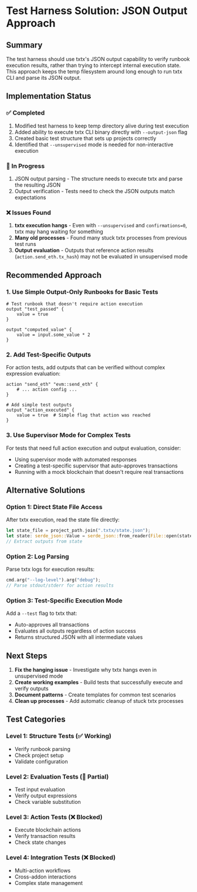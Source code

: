 # Test Harness Solution: JSON Output Approach

## Summary
The test harness should use txtx's JSON output capability to verify runbook execution results, rather than trying to intercept internal execution state. This approach keeps the temp filesystem around long enough to run txtx CLI and parse its JSON output.

## Implementation Status

### ✅ Completed
1. Modified test harness to keep temp directory alive during test execution
2. Added ability to execute txtx CLI binary directly with `--output-json` flag
3. Created basic test structure that sets up projects correctly
4. Identified that `--unsupervised` mode is needed for non-interactive execution

### 🚧 In Progress
1. JSON output parsing - The structure needs to execute txtx and parse the resulting JSON
2. Output verification - Tests need to check the JSON outputs match expectations

### ❌ Issues Found
1. **txtx execution hangs** - Even with `--unsupervised` and `confirmations=0`, txtx may hang waiting for something
2. **Many old processes** - Found many stuck txtx processes from previous test runs
3. **Output evaluation** - Outputs that reference action results (`action.send_eth.tx_hash`) may not be evaluated in unsupervised mode

## Recommended Approach

### 1. Use Simple Output-Only Runbooks for Basic Tests
```hcl
# Test runbook that doesn't require action execution
output "test_passed" {
    value = true
}

output "computed_value" {
    value = input.some_value * 2
}
```

### 2. Add Test-Specific Outputs
For action tests, add outputs that can be verified without complex expression evaluation:
```hcl
action "send_eth" "evm::send_eth" {
    # ... action config ...
}

# Add simple test outputs
output "action_executed" {
    value = true  # Simple flag that action was reached
}
```

### 3. Use Supervisor Mode for Complex Tests
For tests that need full action execution and output evaluation, consider:
- Using supervisor mode with automated responses
- Creating a test-specific supervisor that auto-approves transactions
- Running with a mock blockchain that doesn't require real transactions

## Alternative Solutions

### Option 1: Direct State File Access
After txtx execution, read the state file directly:
```rust
let state_file = project_path.join(".txtx/state.json");
let state: serde_json::Value = serde_json::from_reader(File::open(state_file)?)?;
// Extract outputs from state
```

### Option 2: Log Parsing
Parse txtx logs for execution results:
```rust
cmd.arg("--log-level").arg("debug");
// Parse stdout/stderr for action results
```

### Option 3: Test-Specific Execution Mode
Add a `--test` flag to txtx that:
- Auto-approves all transactions
- Evaluates all outputs regardless of action success
- Returns structured JSON with all intermediate values

## Next Steps

1. **Fix the hanging issue** - Investigate why txtx hangs even in unsupervised mode
2. **Create working examples** - Build tests that successfully execute and verify outputs
3. **Document patterns** - Create templates for common test scenarios
4. **Clean up processes** - Add automatic cleanup of stuck txtx processes

## Test Categories

### Level 1: Structure Tests (✅ Working)
- Verify runbook parsing
- Check project setup
- Validate configuration

### Level 2: Evaluation Tests (🚧 Partial)
- Test input evaluation
- Verify output expressions
- Check variable substitution

### Level 3: Action Tests (❌ Blocked)
- Execute blockchain actions
- Verify transaction results
- Check state changes

### Level 4: Integration Tests (❌ Blocked)
- Multi-action workflows
- Cross-addon interactions
- Complex state management